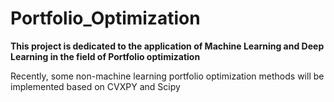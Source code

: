 # Portfolio_Optimization

**This project is dedicated to the application of Machine Learning and Deep Learning in the field of Portfolio optimization**

Recently, some non-machine learning portfolio optimization methods will be implemented based on CVXPY and Scipy
